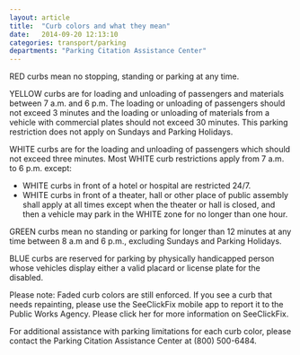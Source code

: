 ```yaml
---
layout: article
title:  "Curb colors and what they mean"
date:   2014-09-20 12:13:10
categories: transport/parking
departments: "Parking Citation Assistance Center"
---
```


RED curbs mean no stopping, standing or parking at any time.

YELLOW curbs are for loading and unloading of passengers and materials between 7 a.m. and 6 p.m. The loading or unloading of passengers should not exceed 3 minutes and the loading or unloading of materials from a vehicle with commercial plates should not exceed 30 minutes. This parking restriction does not apply on Sundays and Parking Holidays.

WHITE curbs are for the loading and unloading of passengers which should not exceed three minutes. Most WHITE curb restrictions apply from 7 a.m. to 6 p.m. except:

* WHITE curbs in front of a hotel or hospital are restricted 24/7.
* WHITE curbs in front of a theater, hall or other place of public assembly shall apply at all times except when the theater or hall is closed, and then a vehicle may park in the WHITE zone for no longer than one hour.

GREEN curbs mean no standing or parking for longer than 12 minutes at any time between 8 a.m and 6 p.m., excluding Sundays and Parking Holidays.

BLUE curbs are reserved for parking by physically handicapped person whose vehicles display either a valid placard or license plate for the disabled.

Please note: Faded curb colors are still enforced. If you see a curb that needs repainting, please use the SeeClickFix mobile app to report it to the Public Works Agency. Please click her for more information on SeeClickFix.

For additional assistance with parking limitations for each curb color, please contact the Parking Citation Assistance Center at (800) 500-6484.